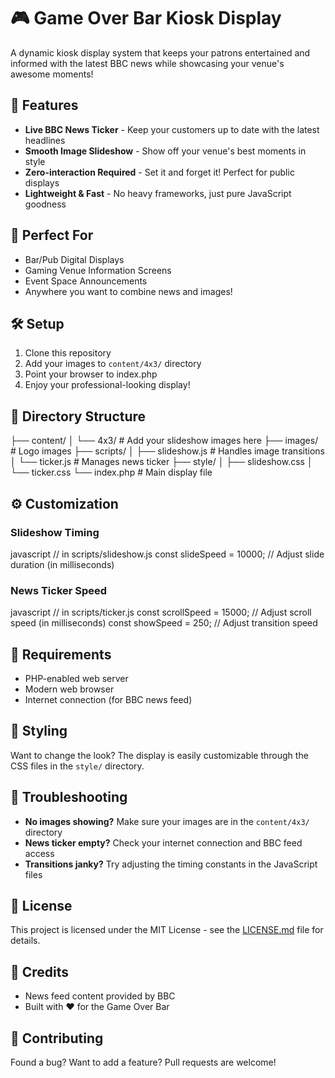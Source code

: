 # 🎮 Game Over Bar Kiosk Display

A dynamic kiosk display system that keeps your patrons entertained and informed with the latest BBC news while showcasing your venue's awesome moments!

## 🌟 Features

- **Live BBC News Ticker** - Keep your customers up to date with the latest headlines
- **Smooth Image Slideshow** - Show off your venue's best moments in style
- **Zero-interaction Required** - Set it and forget it! Perfect for public displays
- **Lightweight & Fast** - No heavy frameworks, just pure JavaScript goodness

## 🎯 Perfect For

- Bar/Pub Digital Displays
- Gaming Venue Information Screens
- Event Space Announcements
- Anywhere you want to combine news and images!

## 🛠️ Setup

1. Clone this repository
2. Add your images to `content/4x3/` directory
3. Point your browser to index.php
4. Enjoy your professional-looking display!

## 📁 Directory Structure

├── content/
│ └── 4x3/ # Add your slideshow images here
├── images/ # Logo images
├── scripts/
│ ├── slideshow.js # Handles image transitions
│ └── ticker.js # Manages news ticker
├── style/
│ ├── slideshow.css
│ └── ticker.css
└── index.php # Main display file

## ⚙️ Customization

### Slideshow Timing

javascript
// in scripts/slideshow.js
const slideSpeed = 10000; // Adjust slide duration (in milliseconds)

### News Ticker Speed

javascript
// in scripts/ticker.js
const scrollSpeed = 15000; // Adjust scroll speed (in milliseconds)
const showSpeed = 250;     // Adjust transition speed

## 📝 Requirements

- PHP-enabled web server
- Modern web browser
- Internet connection (for BBC news feed)

## 🎨 Styling

Want to change the look? The display is easily customizable through the CSS files in the `style/` directory.

## 🐛 Troubleshooting

- **No images showing?** Make sure your images are in the `content/4x3/` directory
- **News ticker empty?** Check your internet connection and BBC feed access
- **Transitions janky?** Try adjusting the timing constants in the JavaScript files

## 📜 License

This project is licensed under the MIT License - see the [LICENSE.md](LICENSE.md) file for details.

## 🎉 Credits

- News feed content provided by BBC
- Built with ❤️ for the Game Over Bar

## 🤝 Contributing

Found a bug? Want to add a feature? Pull requests are welcome!
